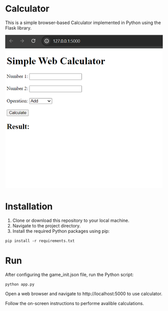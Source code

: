# Calculator

This is a simple browser-based Calculator implemented in Python using the Flask library.

![Screenshot](images/calculator.png)

# Installation

1. Clone or download this repository to your local machine.
2. Navigate to the project directory.
3. Install the required Python packages using pip:

```
pip install -r requirements.txt
```

# Run

After configuring the game_init.json file, run the Python script:

```
python app.py
```

Open a web browser and navigate to http://localhost:5000 to use calculator.

Follow the on-screen instructions to performe avalible calculations.
